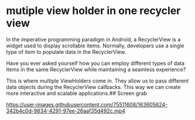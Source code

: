 # mutiple view holder in one  recycler view

In the imperative programming paradigm in Android, a RecyclerView is a widget used to display scrollable items. Normally, developers use a single type of item to populate data in the RecyclerView.

Have you ever asked yourself how you can employ different types of data items in the same RecyclerView while maintaining a seamless experience?

This is where multiple ViewHolders come in. They allow us to pass different data objects during the RecyclerView callbacks. This way we can create more interactive and scalable applications.## Screen grab



https://user-images.githubusercontent.com/75511608/163605624-342b4c0d-9834-4291-97ee-26aaf35d492c.mp4


